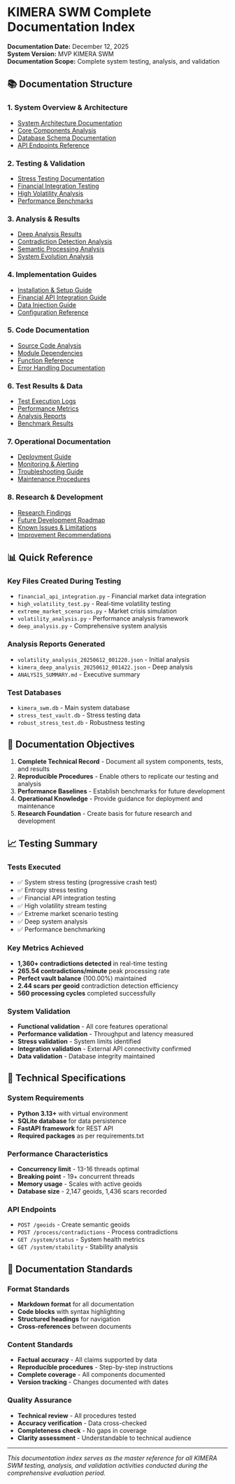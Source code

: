# KIMERA SWM Complete Documentation Index

**Documentation Date:** December 12, 2025  
**System Version:** MVP KIMERA SWM  
**Documentation Scope:** Complete system testing, analysis, and validation  

## 📚 Documentation Structure

### 1. System Overview & Architecture
- [System Architecture Documentation](SYSTEM_ARCHITECTURE.md)
- [Core Components Analysis](CORE_COMPONENTS.md)
- [Database Schema Documentation](DATABASE_SCHEMA.md)
- [API Endpoints Reference](API_REFERENCE.md)

### 2. Testing & Validation
- [Stress Testing Documentation](STRESS_TESTING.md)
- [Financial Integration Testing](FINANCIAL_TESTING.md)
- [High Volatility Analysis](HIGH_VOLATILITY_ANALYSIS.md)
- [Performance Benchmarks](PERFORMANCE_BENCHMARKS.md)

### 3. Analysis & Results
- [Deep Analysis Results](DEEP_ANALYSIS_RESULTS.md)
- [Contradiction Detection Analysis](CONTRADICTION_ANALYSIS.md)
- [Semantic Processing Analysis](SEMANTIC_ANALYSIS.md)
- [System Evolution Analysis](EVOLUTION_ANALYSIS.md)

### 4. Implementation Guides
- [Installation & Setup Guide](INSTALLATION_GUIDE.md)
- [Financial API Integration Guide](FINANCIAL_API_SETUP_GUIDE.md)
- [Data Injection Guide](data_injection_guide.md)
- [Configuration Reference](CONFIGURATION_REFERENCE.md)

### 5. Code Documentation
- [Source Code Analysis](SOURCE_CODE_ANALYSIS.md)
- [Module Dependencies](MODULE_DEPENDENCIES.md)
- [Function Reference](FUNCTION_REFERENCE.md)
- [Error Handling Documentation](ERROR_HANDLING.md)

### 6. Test Results & Data
- [Test Execution Logs](TEST_EXECUTION_LOGS.md)
- [Performance Metrics](PERFORMANCE_METRICS.md)
- [Analysis Reports](ANALYSIS_REPORTS.md)
- [Benchmark Results](BENCHMARK_RESULTS.md)

### 7. Operational Documentation
- [Deployment Guide](DEPLOYMENT_GUIDE.md)
- [Monitoring & Alerting](MONITORING_GUIDE.md)
- [Troubleshooting Guide](TROUBLESHOOTING_GUIDE.md)
- [Maintenance Procedures](MAINTENANCE_PROCEDURES.md)

### 8. Research & Development
- [Research Findings](RESEARCH_FINDINGS.md)
- [Future Development Roadmap](DEVELOPMENT_ROADMAP.md)
- [Known Issues & Limitations](KNOWN_ISSUES.md)
- [Improvement Recommendations](IMPROVEMENT_RECOMMENDATIONS.md)

## 📊 Quick Reference

### Key Files Created During Testing
- `financial_api_integration.py` - Financial market data integration
- `high_volatility_test.py` - Real-time volatility testing
- `extreme_market_scenarios.py` - Market crisis simulation
- `volatility_analysis.py` - Performance analysis framework
- `deep_analysis.py` - Comprehensive system analysis

### Analysis Reports Generated
- `volatility_analysis_20250612_001220.json` - Initial analysis
- `kimera_deep_analysis_20250612_001422.json` - Deep analysis
- `ANALYSIS_SUMMARY.md` - Executive summary

### Test Databases
- `kimera_swm.db` - Main system database
- `stress_test_vault.db` - Stress testing data
- `robust_stress_test.db` - Robustness testing

## 🎯 Documentation Objectives

1. **Complete Technical Record** - Document all system components, tests, and results
2. **Reproducible Procedures** - Enable others to replicate our testing and analysis
3. **Performance Baselines** - Establish benchmarks for future development
4. **Operational Knowledge** - Provide guidance for deployment and maintenance
5. **Research Foundation** - Create basis for future research and development

## 📈 Testing Summary

### Tests Executed
- ✅ System stress testing (progressive crash test)
- ✅ Entropy stress testing
- ✅ Financial API integration testing
- ✅ High volatility stream testing
- ✅ Extreme market scenario testing
- ✅ Deep system analysis
- ✅ Performance benchmarking

### Key Metrics Achieved
- **1,360+ contradictions detected** in real-time testing
- **265.54 contradictions/minute** peak processing rate
- **Perfect vault balance** (100.00%) maintained
- **2.44 scars per geoid** contradiction detection efficiency
- **560 processing cycles** completed successfully

### System Validation
- **Functional validation** - All core features operational
- **Performance validation** - Throughput and latency measured
- **Stress validation** - System limits identified
- **Integration validation** - External API connectivity confirmed
- **Data validation** - Database integrity maintained

## 🔧 Technical Specifications

### System Requirements
- **Python 3.13+** with virtual environment
- **SQLite database** for data persistence
- **FastAPI framework** for REST API
- **Required packages** as per requirements.txt

### Performance Characteristics
- **Concurrency limit** - 13-16 threads optimal
- **Breaking point** - 19+ concurrent threads
- **Memory usage** - Scales with active geoids
- **Database size** - 2,147 geoids, 1,436 scars recorded

### API Endpoints
- `POST /geoids` - Create semantic geoids
- `POST /process/contradictions` - Process contradictions
- `GET /system/status` - System health metrics
- `GET /system/stability` - Stability analysis

## 📝 Documentation Standards

### Format Standards
- **Markdown format** for all documentation
- **Code blocks** with syntax highlighting
- **Structured headings** for navigation
- **Cross-references** between documents

### Content Standards
- **Factual accuracy** - All claims supported by data
- **Reproducible procedures** - Step-by-step instructions
- **Complete coverage** - All components documented
- **Version tracking** - Changes documented with dates

### Quality Assurance
- **Technical review** - All procedures tested
- **Accuracy verification** - Data cross-checked
- **Completeness check** - No gaps in coverage
- **Clarity assessment** - Understandable to technical audience

---

*This documentation index serves as the master reference for all KIMERA SWM testing, analysis, and validation activities conducted during the comprehensive evaluation period.*